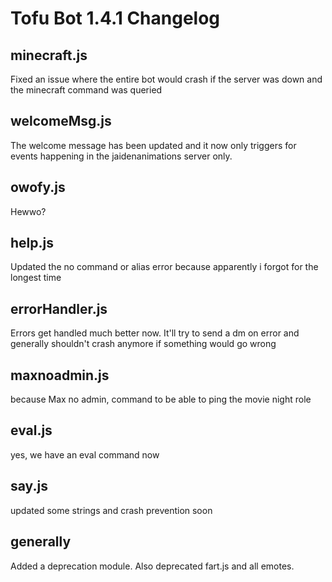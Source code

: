 # Tofu Bot 1.4.1 Changelog

## minecraft.js
Fixed an issue where the entire bot would crash if the server was down and the minecraft command was queried

## welcomeMsg.js
The welcome message has been updated and it now only triggers for events happening in the jaidenanimations server only.

## owofy.js
Hewwo?

## help.js
Updated the no command or alias error because apparently i forgot for the longest time

## errorHandler.js
Errors get handled much better now. It'll try to send a dm on error and generally shouldn't crash anymore if something would go wrong

## maxnoadmin.js
because Max no admin, command to be able to ping the movie night role

## eval.js
yes, we have an eval command now

## say.js
updated some strings and crash prevention soon

## generally
Added a deprecation module. Also deprecated fart.js and all emotes.
